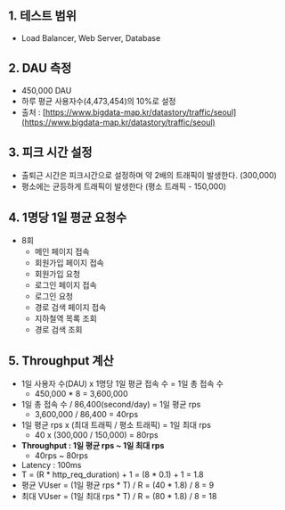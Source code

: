 ## 1. 테스트 범위

- Load Balancer, Web Server, Database

## 2. DAU 측정

- 450,000 DAU
- 하루 평균 사용자수(4,473,454)의 10%로 설정
- 출처 :  [https://www.bigdata-map.kr/datastory/traffic/seoul](https://www.bigdata-map.kr/datastory/traffic/seoul)

## 3. 피크 시간 설정

- 출퇴근 시간은 피크시간으로 설정하며 약 2배의 트래픽이 발생한다. (300,000)
- 평소에는 균등하게 트래픽이 발생한다 (평소 트래픽 - 150,000)

## 4. 1명당 1일 평균 요청수

- 8회
    - 메인 페이지 접속
    - 회원가입 페이지 접속
    - 회원가입 요청
    - 로그인 페이지 접속
    - 로그인 요청
    - 경로 검색 페이지 접속
    - 지하철역 목록 조회
    - 경로 검색 조회

## 5. Throughput 계산

- 1일 사용자 수(DAU) x 1명당 1일 평균 접속 수 = 1일 총 접속 수
    - 450,000 * 8 = 3,600,000
- 1일 총 접속 수 / 86,400(second/day) = 1일 평균 rps
    - 3,600,000 / 86,400 = 40rps
- 1일 평균 rps x (최대 트래픽 / 평소 트래픽) = 1일 최대 rps
    - 40 x (300,000 / 150,000) = 80rps
- **Throughput : 1일 평균 rps ~ 1일 최대 rps**
    - 40rps ~ 80rps
- Latency : 100ms
- T = (R * http_req_duration) + 1 = (8 * 0.1) + 1 = 1.8
- 평균 VUser = (1일 평균 rps * T) / R = (40 * 1.8) / 8 = 9
- 최대 VUser = (1일 최대 rps * T) / R = (80 * 1.8) / 8 = 18
